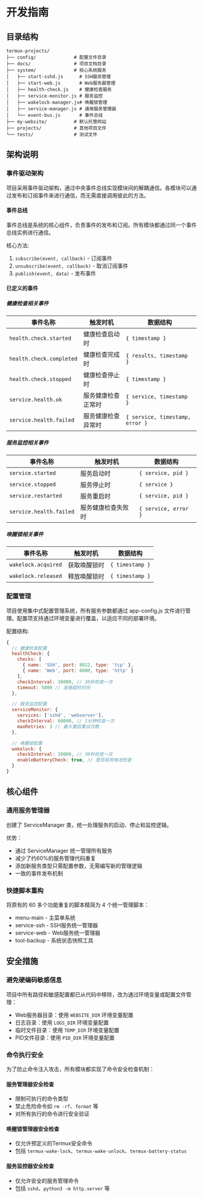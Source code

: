 # 开发指南

## 目录结构

```
termux-projects/
├── config/              # 配置文件目录
├── docs/                # 项目文档目录
├── system/              # 核心系统服务
│   ├── start-sshd.js      # SSH服务管理
│   ├── start-web.js       # Web服务器管理
│   ├── health-check.js    # 健康检查服务
│   ├── service-monitor.js # 服务监控
│   ├── wakelock-manager.js# 唤醒锁管理
│   ├── service-manager.js # 通用服务管理器
│   └── event-bus.js       # 事件总线
├── my-website/          # 默认托管网站
├── projects/            # 其他项目文件
└── tests/               # 测试文件
```

## 架构说明

### 事件驱动架构

项目采用事件驱动架构，通过中央事件总线实现模块间的解耦通信。各模块可以通过发布和订阅事件来进行通信，而无需直接调用彼此的方法。

#### 事件总线

事件总线是系统的核心组件，负责事件的发布和订阅。所有模块都通过同一个事件总线实例进行通信。

核心方法:
1. `subscribe(event, callback)` - 订阅事件
2. `unsubscribe(event, callback)` - 取消订阅事件
3. `publish(event, data)` - 发布事件

#### 已定义的事件

##### 健康检查相关事件

| 事件名称 | 触发时机 | 数据结构 |
|---------|---------|---------|
| `health.check.started` | 健康检查启动时 | `{ timestamp }` |
| `health.check.completed` | 健康检查完成时 | `{ results, timestamp }` |
| `health.check.stopped` | 健康检查停止时 | `{ timestamp }` |
| `service.health.ok` | 服务健康检查正常时 | `{ service, timestamp }` |
| `service.health.failed` | 服务健康检查异常时 | `{ service, timestamp, error }` |

##### 服务监控相关事件

| 事件名称 | 触发时机 | 数据结构 |
|---------|---------|---------|
| `service.started` | 服务启动时 | `{ service, pid }` |
| `service.stopped` | 服务停止时 | `{ service }` |
| `service.restarted` | 服务重启时 | `{ service, pid }` |
| `service.health.failed` | 服务健康检查失败时 | `{ service, error }` |

##### 唤醒锁相关事件

| 事件名称 | 触发时机 | 数据结构 |
|---------|---------|---------|
| `wakelock.acquired` | 获取唤醒锁时 | `{ timestamp }` |
| `wakelock.released` | 释放唤醒锁时 | `{ timestamp }` |

### 配置管理

项目使用集中式配置管理系统，所有服务参数都通过 app-config.js 文件进行管理。配置项支持通过环境变量进行覆盖，以适应不同的部署环境。

配置结构:
```javascript
{
  // 健康检查配置
  healthCheck: {
    checks: [
      { name: 'SSH', port: 8022, type: 'tcp' },
      { name: 'Web', port: 8000, type: 'http' }
    ],
    checkInterval: 30000, // 30秒检查一次
    timeout: 5000 // 连接超时时间
  },

  // 服务监控配置
  serviceMonitor: {
    services: ['sshd', 'webserver'],
    checkInterval: 60000, // 1分钟检查一次
    maxRetries: 3 // 最大重启重试次数
  },

  // 唤醒锁配置
  wakelock: {
    checkInterval: 30000, // 30秒检查一次
    enableBatteryCheck: true, // 是否启用电池检查
  }
}
```

## 核心组件

### 通用服务管理器

创建了 ServiceManager 类，统一处理服务的启动、停止和监控逻辑。

优势：
- 通过 ServiceManager 统一管理所有服务
- 减少了约60%的服务管理代码重复
- 添加新服务类型只需配置参数，无需编写新的管理逻辑
- 一致的事件发布机制

### 快捷脚本重构

将原有的 60 多个功能重复的脚本精简为 4 个统一管理脚本：
- menu-main - 主菜单系统
- service-ssh - SSH服务统一管理器
- service-web - Web服务统一管理器
- tool-backup - 系统状态快照工具

## 安全措施

### 避免硬编码敏感信息

项目中所有路径和敏感配置都已从代码中移除，改为通过环境变量或配置文件管理：

- Web服务器目录：使用 `WEBSITE_DIR` 环境变量配置
- 日志目录：使用 `LOGS_DIR` 环境变量配置
- 临时文件目录：使用 `TEMP_DIR` 环境变量配置
- PID文件目录：使用 `PID_DIR` 环境变量配置

### 命令执行安全

为了防止命令注入攻击，所有模块都实现了命令安全检查机制：

#### 服务管理器安全检查
- 限制可执行的命令类型
- 禁止危险命令如 `rm -rf`、`format` 等
- 对所有执行的命令进行安全验证

#### 唤醒锁管理器安全检查
- 仅允许预定义的Termux安全命令
- 包括 `termux-wake-lock`、`termux-wake-unlock`、`termux-battery-status`

#### 服务监控器安全检查
- 仅允许安全的服务管理命令
- 包括 `sshd`、`python3 -m http.server` 等